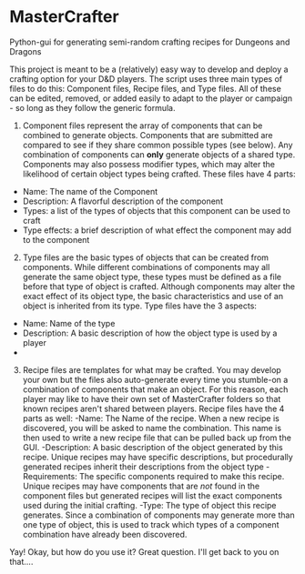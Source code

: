 # MasterCrafter
Python-gui for generating semi-random crafting recipes for Dungeons and Dragons

  This project is meant to be a (relatively) easy way to develop and deploy a crafting option for your D&D players. The script uses three main types of files to do this: Component files, Recipe files, and Type files. All of these can be edited, removed, or added easily to adapt to the player or campaign - so long as they follow the generic formula.
  
1) Component files represent the array of components that can be combined to generate objects. Components that are submitted are compared to see if they share common possible types (see below). Any combination of components can **only** generate objects of a shared type. Components may also possess modifier types, which may alter the likelihood of certain object types being crafted. These files have 4 parts:
  - Name: The name of the Component
  - Description: A flavorful description of the component
  - Types: a list of the types of objects that this component can be used to craft
  - Type effects: a brief description of what effect the component may add to the component

2) Type files are the basic types of objects that can be created from components. While different combinations of components may all generate the same object type, these types must be defined as a file before that type of object is crafted. Although components may alter the exact effect of its object type, the basic characteristics and use of an object is inherited from its type. Type files have the 3 aspects:
  - Name: Name of the type
  - Description: A basic description of how the object type is used by a player
  - 

3) Recipe files are templates for what may be crafted. You may develop your own but the files also auto-generate every time you stumble-on a combination of components that make an object. For this reason, each player may like to have their own set of MasterCrafter folders so that known recipes aren't shared between players. Recipe files have the 4 parts as well:
  -Name: The Name of the recipe. When a new recipe is discovered, you will be asked to name the combination. This name is then used to write a new recipe file that can be pulled back up from the GUI.
  -Description: A basic description of the object generated by this recipe. Unique recipes may have specific descriptions, but procedurally generated recipes inherit their descriptions from the object type
  -Requirements: The specific components required to make this recipe. Unique recipes may have components that are *not* found in the component files but generated recipes will list the exact components used during the initial crafting.
  -Type: The type of object this recipe generates. Since a combination of components may generate more than one type of object, this is used to track which types of a component combination have already been discovered.
  
  Yay! Okay, but how do you use it? Great question. I'll get back to you on that....

